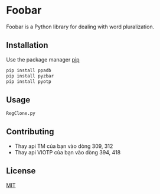 # Foobar

Foobar is a Python library for dealing with word pluralization.

## Installation

Use the package manager [pip](https://pip.pypa.io/en/stable/)

```bash
pip install ppadb
pip install pyzbar
pip install pyotp
```

## Usage

```python
RegClone.py
```

## Contributing
- Thay api TM của bạn vào dòng 309, 312
- Thay api VIOTP của bạn vào dòng 394, 418

## License
[MIT](https://choosealicense.com/licenses/mit/)

